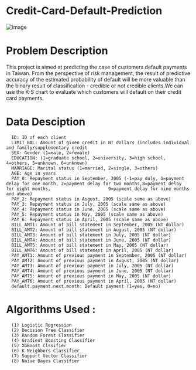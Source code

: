 # Credit-Card-Default-Prediction
![image](https://user-images.githubusercontent.com/112092937/205936879-ece9a092-3dda-43b3-ad6b-57f5c9754d5c.png)


#  Problem Description
This project is aimed at predicting the case of customers default payments in Taiwan. From the perspective of risk management, the result of predictive accuracy of the estimated probability of default will be more valuable than the binary result of classification - credible or not credible clients.We can use the K-S chart to evaluate which customers will default on their credit card payments.

#  Data Desciption

      ID: ID of each client
      LIMIT_BAL: Amount of given credit in NT dollars (includes individual and family/supplementary credit
      SEX: Gender (1=male, 2=female)
      EDUCATION: (1=graduate school, 2=university, 3=high school, 4=others, 5=unknown, 6=unknown)
      MARRIAGE: Marital status (1=married, 2=single, 3=others)
      AGE: Age in years
      PAY_0: Repayment status in September, 2005 (-1=pay duly, 1=payment delay for one month, 2=payment delay for two months,8=payment delay for eight months,                      9=payment delay for nine months and above)
      PAY_2: Repayment status in August, 2005 (scale same as above)
      PAY_3: Repayment status in July, 2005 (scale same as above)
      PAY_4: Repayment status in June, 2005 (scale same as above)
      PAY_5: Repayment status in May, 2005 (scale same as above)
      PAY_6: Repayment status in April, 2005 (scale same as above)
      BILL_AMT1: Amount of bill statement in September, 2005 (NT dollar)
      BILL_AMT2: Amount of bill statement in August, 2005 (NT dollar)
      BILL_AMT3: Amount of bill statement in July, 2005 (NT dollar)
      BILL_AMT4: Amount of bill statement in June, 2005 (NT dollar)
      BILL_AMT5: Amount of bill statement in May, 2005 (NT dollar)
      BILL_AMT6: Amount of bill statement in April, 2005 (NT dollar)
      PAY_AMT1: Amount of previous payment in September, 2005 (NT dollar)
      PAY_AMT2: Amount of previous payment in August, 2005 (NT dollar)
      PAY_AMT3: Amount of previous payment in July, 2005 (NT dollar)
      PAY_AMT4: Amount of previous payment in June, 2005 (NT dollar)
      PAY_AMT5: Amount of previous payment in May, 2005 (NT dollar)
      PAY_AMT6: Amount of previous payment in April, 2005 (NT dollar)
      default.payment.next.month: Default payment (1=yes, 0=no)
      
      
# Algorithms Used :
      (1) Logistic Regression
      (2) Decision Tree Classifier
      (3) Random Forest Classifier
      (4) Gradient Boosting Classifier
      (5) XGBoost Clssifier
      (6) K Neighbors Classifier
      (7) Support Vector Classifier
      (8) Naive Bayes Classifier
